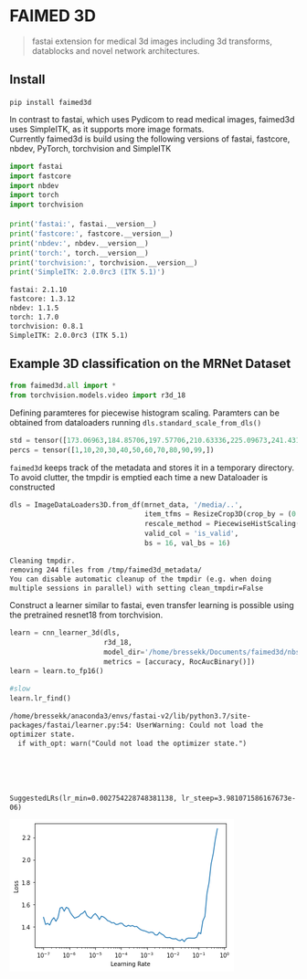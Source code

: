 # FAIMED 3D
> fastai extension for medical 3d images including 3d transforms, datablocks and novel network architectures. 


## Install

`pip install faimed3d`

In contrast to fastai, which uses Pydicom to read medical images, faimed3d uses SimpleITK, as it supports more image formats.  
Currently faimed3d is build using the following versions of fastai, fastcore, nbdev, PyTorch, torchvision and SimpleITK

```python
import fastai
import fastcore
import nbdev
import torch
import torchvision

print('fastai:', fastai.__version__)
print('fastcore:', fastcore.__version__)
print('nbdev:', nbdev.__version__)
print('torch:', torch.__version__)
print('torchvision:', torchvision.__version__)
print('SimpleITK: 2.0.0rc3 (ITK 5.1)')
```

    fastai: 2.1.10
    fastcore: 1.3.12
    nbdev: 1.1.5
    torch: 1.7.0
    torchvision: 0.8.1
    SimpleITK: 2.0.0rc3 (ITK 5.1)


## Example 3D classification on the MRNet Dataset

```python
from faimed3d.all import *
from torchvision.models.video import r3d_18
```

Defining paramteres for piecewise histogram scaling. Paramters can be obtained from dataloaders running `dls.standard_scale_from_dls()`

```python
std = tensor([173.06963,184.85706,197.57706,210.63336,225.09673,241.43134,260.64816,285.0106,320.0079,386.4354,562.08795])
percs = tensor([1,10,20,30,40,50,60,70,80,90,99,])
```

`faimed3d` keeps track of the metadata and stores it in a temporary directory. To avoid clutter, the tmpdir is emptied each time a new Dataloader is constructed

```python
dls = ImageDataLoaders3D.from_df(mrnet_data, '/media/..',
                                 item_tfms = ResizeCrop3D(crop_by = (0., 0.1, 0.1), resize_to = (20, 112, 112), perc_crop = True),
                                 rescale_method = PiecewiseHistScaling(percs, std),
                                 valid_col = 'is_valid',
                                 bs = 16, val_bs = 16)
```

    Cleaning tmpdir.
    removing 244 files from /tmp/faimed3d_metadata/
    You can disable automatic cleanup of the tmpdir (e.g. when doing multiple sessions in parallel) with setting clean_tmpdir=False


Construct a learner similar to fastai, even transfer learning is possible using the pretrained resnet18 from torchvision.

```python
learn = cnn_learner_3d(dls, 
                       r3d_18,  
                       model_dir='/home/bressekk/Documents/faimed3d/nbs', 
                       metrics = [accuracy, RocAucBinary()])
learn = learn.to_fp16()
```

```python
#slow
learn.lr_find()
```





    /home/bressekk/anaconda3/envs/fastai-v2/lib/python3.7/site-packages/fastai/learner.py:54: UserWarning: Could not load the optimizer state.
      if with_opt: warn("Could not load the optimizer state.")





    SuggestedLRs(lr_min=0.002754228748381138, lr_steep=3.981071586167673e-06)




![png](docs/images/output_12_3.png)

